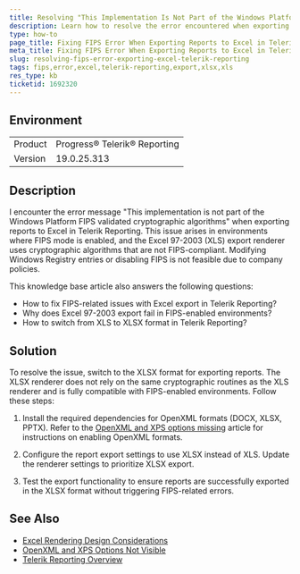 ```yaml
---
title: Resolving "This Implementation Is Not Part of the Windows Platform FIPS Validated Cryptographic Algorithms" Error When Exporting to Excel
description: Learn how to resolve the error encountered when exporting reports to Excel in Telerik Reporting with FIPS mode enabled.
type: how-to
page_title: Fixing FIPS Error When Exporting Reports to Excel in Telerik Reporting
meta_title: Fixing FIPS Error When Exporting Reports to Excel in Telerik Reporting
slug: resolving-fips-error-exporting-excel-telerik-reporting
tags: fips,error,excel,telerik-reporting,export,xlsx,xls
res_type: kb
ticketid: 1692320
---
```


## Environment

<table>
<tbody>
<tr>
<td> Product </td>
<td> Progress® Telerik® Reporting </td>
</tr>
<tr>
<td> Version </td>
<td> 19.0.25.313 </td>
</tr>
</tbody>
</table>

## Description

I encounter the error message "This implementation is not part of the Windows Platform FIPS validated cryptographic algorithms" when exporting reports to Excel in Telerik Reporting. This issue arises in environments where FIPS mode is enabled, and the Excel 97-2003 (XLS) export renderer uses cryptographic algorithms that are not FIPS-compliant. Modifying Windows Registry entries or disabling FIPS is not feasible due to company policies.

This knowledge base article also answers the following questions:
- How to fix FIPS-related issues with Excel export in Telerik Reporting?
- Why does Excel 97-2003 export fail in FIPS-enabled environments?
- How to switch from XLS to XLSX format in Telerik Reporting?

## Solution

To resolve the issue, switch to the XLSX format for exporting reports. The XLSX renderer does not rely on the same cryptographic routines as the XLS renderer and is fully compatible with FIPS-enabled environments. Follow these steps:

1. Install the required dependencies for OpenXML formats (DOCX, XLSX, PPTX). Refer to the [OpenXML and XPS options missing](https://docs.telerik.com/reporting/knowledge-base/missing-docx-xlsx-pptx-xps-export-options?_gl=1*d3g6i8*_gcl_au*MTMxNTczNjkyMy4xNzUxOTY5MTM4*_ga*MTYwMTU2MjA5LjE3NTE5NjkxMzc.*_ga_9JSNBCSF54*czE3NTE5NTc0NDUkbzMkZzEkdDE3NTE5NzI5MjgkajE0JGwwJGgw) article for instructions on enabling OpenXML formats.

2. Configure the report export settings to use XLSX instead of XLS. Update the renderer settings to prioritize XLSX export.

3. Test the export functionality to ensure reports are successfully exported in the XLSX format without triggering FIPS-related errors.

## See Also

- [Excel Rendering Design Considerations](https://docs.telerik.com/reporting/styling/rendering-and-paging/design-considerations-for-report-rendering/excel-rendering-design-considerations#excel-97-2003)
- [OpenXML and XPS Options Not Visible](https://docs.telerik.com/reporting/knowledge-base/missing-docx-xlsx-pptx-xps-export-options?_gl=1*d3g6i8*_gcl_au*MTMxNTczNjkyMy4xNzUxOTY5MTM4*_ga*MTYwMTU2MjA5LjE3NTE5NjkxMzc.*_ga_9JSNBCSF54*czE3NTE5NTc0NDUkbzMkZzEkdDE3NTE5NzI5MjgkajE0JGwwJGgw)
- [Telerik Reporting Overview](https://docs.telerik.com/reporting/)

